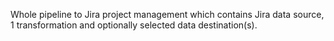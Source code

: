 Whole pipeline to Jira project management which contains Jira data source, 1 transformation and optionally selected data destination(s).
